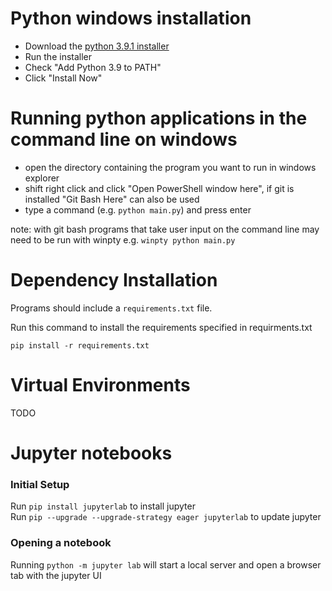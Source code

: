 # Python windows installation

* Download the [python 3.9.1 installer](https://www.python.org/ftp/python/3.9.1/python-3.9.1-amd64.exe)
* Run the installer
* Check "Add Python 3.9 to PATH"
* Click "Install Now"

# Running python applications in the command line on windows

* open the directory containing the program you want to run in windows explorer
* shift right click and click "Open PowerShell window here", if git is installed "Git Bash Here" can also be used
* type a command (e.g. `python main.py`) and press enter

note: with git bash programs that take user input on the command line may need to be run with winpty e.g. `winpty python main.py`

# Dependency Installation

Programs should include a `requirements.txt` file.

Run this command to install the requirements specified in requirments.txt
```
pip install -r requirements.txt
```

# Virtual Environments

TODO

# Jupyter notebooks

### Initial Setup

Run `pip install jupyterlab` to install jupyter  
Run `pip --upgrade --upgrade-strategy eager jupyterlab` to update jupyter

### Opening a notebook

Running `python -m jupyter lab` will start a local server and open a browser tab with the jupyter UI

